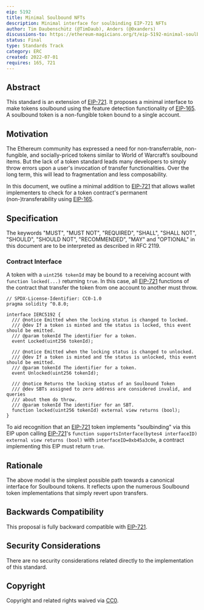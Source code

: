```yaml
---
eip: 5192
title: Minimal Soulbound NFTs
description: Minimal interface for soulbinding EIP-721 NFTs
author: Tim Daubenschütz (@TimDaub), Anders (@0xanders)
discussions-to: https://ethereum-magicians.org/t/eip-5192-minimal-soulbound-nfts/9814
status: Final
type: Standards Track
category: ERC
created: 2022-07-01
requires: 165, 721
---
```


## Abstract

This standard is an extension of [EIP-721](https://eips.fyi/721). It proposes a minimal interface to make tokens soulbound using the feature detection functionality of [EIP-165](https://eips.fyi/165). A soulbound token is a non-fungible token bound to a single account.

## Motivation

The Ethereum community has expressed a need for non-transferrable, non-fungible, and socially-priced tokens similar to World of Warcraft’s soulbound items. But the lack of a token standard leads many developers to simply throw errors upon a user's invocation of transfer functionalities. Over the long term, this will lead to fragmentation and less composability.

In this document, we outline a minimal addition to [EIP-721](https://eips.fyi/721) that allows wallet implementers to check for a token contract's permanent (non-)transferability using [EIP-165](https://eips.fyi/165).

## Specification

The keywords "MUST", "MUST NOT", "REQUIRED", "SHALL", "SHALL NOT", "SHOULD", "SHOULD NOT", "RECOMMENDED", "MAY" and "OPTIONAL" in this document are to be interpreted as described in RFC 2119.

### Contract Interface

A token with a `uint256 tokenId` may be bound to a receiving account with `function locked(...)` returning `true`. In this case, all [EIP-721](https://eips.fyi/721) functions of the contract that transfer the token from one account to another must throw.

```solidity
// SPDX-License-Identifier: CC0-1.0
pragma solidity ^0.8.0;

interface IERC5192 {
  /// @notice Emitted when the locking status is changed to locked.
  /// @dev If a token is minted and the status is locked, this event should be emitted.
  /// @param tokenId The identifier for a token.
  event Locked(uint256 tokenId);

  /// @notice Emitted when the locking status is changed to unlocked.
  /// @dev If a token is minted and the status is unlocked, this event should be emitted.
  /// @param tokenId The identifier for a token.
  event Unlocked(uint256 tokenId);

  /// @notice Returns the locking status of an Soulbound Token
  /// @dev SBTs assigned to zero address are considered invalid, and queries
  /// about them do throw.
  /// @param tokenId The identifier for an SBT.
  function locked(uint256 tokenId) external view returns (bool);
}
```

To aid recognition that an [EIP-721](https://eips.fyi/721) token implements "soulbinding" via this EIP upon calling [EIP-721](https://eips.fyi/721)'s `function supportsInterface(bytes4 interfaceID) external view returns (bool)` with `interfaceID=0xb45a3c0e`, a contract implementing this EIP must return `true`.

## Rationale

The above model is the simplest possible path towards a canonical interface for Soulbound tokens. It reflects upon the numerous Soulbound token implementations that simply revert upon transfers.

## Backwards Compatibility

This proposal is fully backward compatible with [EIP-721](https://eips.fyi/721).

## Security Considerations

There are no security considerations related directly to the implementation of this standard.

## Copyright

Copyright and related rights waived via [CC0](/LICENSE.md).
